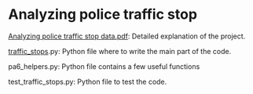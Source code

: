 # Analyzing police traffic stop 

[Analyzing police traffic stop data.pdf](https://github.com/luyingjiang/traffic_stop_pandas/blob/main/Analyzing%20police%20traffic%20stop%20data.pdf): Detailed explanation of the project.

[traffic_stops](https://github.com/luyingjiang/traffic_stop_pandas/blob/main/traffic_stops.py).py: Python file where to write the main part of the code.

pa6_helpers.py: Python file contains a few useful functions

test_traffic_stops.py: Python file to test the code.
